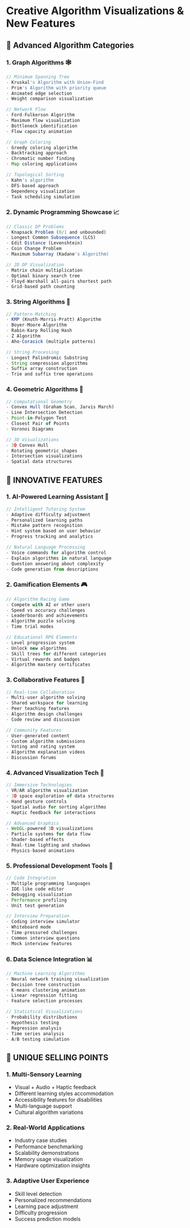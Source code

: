 # Creative Algorithm Visualizations & New Features

## 🎯 Advanced Algorithm Categories

### 1. **Graph Algorithms** 🕸️
```typescript
// Minimum Spanning Tree
- Kruskal's Algorithm with Union-Find
- Prim's Algorithm with priority queue
- Animated edge selection
- Weight comparison visualization

// Network Flow
- Ford-Fulkerson Algorithm
- Maximum flow visualization
- Bottleneck identification
- Flow capacity animation

// Graph Coloring
- Greedy coloring algorithm
- Backtracking approach
- Chromatic number finding
- Map coloring applications

// Topological Sorting
- Kahn's algorithm
- DFS-based approach
- Dependency visualization
- Task scheduling simulation
```

### 2. **Dynamic Programming Showcase** 📈
```typescript
// Classic DP Problems
- Knapsack Problem (0/1 and unbounded)
- Longest Common Subsequence (LCS)
- Edit Distance (Levenshtein)
- Coin Change Problem
- Maximum Subarray (Kadane's Algorithm)

// 2D DP Visualization
- Matrix chain multiplication
- Optimal binary search tree
- Floyd-Warshall all-pairs shortest path
- Grid-based path counting
```

### 3. **String Algorithms** 📝
```typescript
// Pattern Matching
- KMP (Knuth-Morris-Pratt) Algorithm
- Boyer-Moore Algorithm
- Rabin-Karp Rolling Hash
- Z Algorithm
- Aho-Corasick (multiple patterns)

// String Processing
- Longest Palindromic Substring
- String compression algorithms
- Suffix array construction
- Trie and suffix tree operations
```

### 4. **Geometric Algorithms** 📐
```typescript
// Computational Geometry
- Convex Hull (Graham Scan, Jarvis March)
- Line Intersection Detection
- Point-in-Polygon Test
- Closest Pair of Points
- Voronoi Diagrams

// 3D Visualizations
- 3D Convex Hull
- Rotating geometric shapes
- Intersection visualizations
- Spatial data structures
```

## 🚀 INNOVATIVE FEATURES

### 1. **AI-Powered Learning Assistant** 🤖
```typescript
// Intelligent Tutoring System
- Adaptive difficulty adjustment
- Personalized learning paths
- Mistake pattern recognition
- Hint system based on user behavior
- Progress tracking and analytics

// Natural Language Processing
- Voice commands for algorithm control
- Explain algorithms in natural language
- Question answering about complexity
- Code generation from descriptions
```

### 2. **Gamification Elements** 🎮
```typescript
// Algorithm Racing Game
- Compete with AI or other users
- Speed vs accuracy challenges
- Leaderboards and achievements
- Algorithm puzzle solving
- Time trial modes

// Educational RPG Elements
- Level progression system
- Unlock new algorithms
- Skill trees for different categories
- Virtual rewards and badges
- Algorithm mastery certificates
```

### 3. **Collaborative Features** 👥
```typescript
// Real-time Collaboration
- Multi-user algorithm solving
- Shared workspace for learning
- Peer teaching features
- Algorithm design challenges
- Code review and discussion

// Community Features
- User-generated content
- Custom algorithm submissions
- Voting and rating system
- Algorithm explanation videos
- Discussion forums
```

### 4. **Advanced Visualization Tech** 🎨
```typescript
// Immersive Technologies
- VR/AR algorithm visualization
- 3D space exploration of data structures
- Hand gesture controls
- Spatial audio for sorting algorithms
- Haptic feedback for interactions

// Advanced Graphics
- WebGL-powered 3D visualizations
- Particle systems for data flow
- Shader-based effects
- Real-time lighting and shadows
- Physics-based animations
```

### 5. **Professional Development Tools** 💼
```typescript
// Code Integration
- Multiple programming languages
- IDE-like code editor
- Debugging visualization
- Performance profiling
- Unit test generation

// Interview Preparation
- Coding interview simulator
- Whiteboard mode
- Time-pressured challenges
- Common interview questions
- Mock interview features
```

### 6. **Data Science Integration** 📊
```typescript
// Machine Learning Algorithms
- Neural network training visualization
- Decision tree construction
- K-means clustering animation
- Linear regression fitting
- Feature selection processes

// Statistical Visualizations
- Probability distributions
- Hypothesis testing
- Regression analysis
- Time series analysis
- A/B testing simulation
```

## 🌟 UNIQUE SELLING POINTS

### 1. **Multi-Sensory Learning**
- Visual + Audio + Haptic feedback
- Different learning styles accommodation
- Accessibility features for disabilities
- Multi-language support
- Cultural algorithm variations

### 2. **Real-World Applications**
- Industry case studies
- Performance benchmarking
- Scalability demonstrations
- Memory usage visualization
- Hardware optimization insights

### 3. **Adaptive User Experience**
- Skill level detection
- Personalized recommendations
- Learning pace adjustment
- Difficulty progression
- Success prediction models
